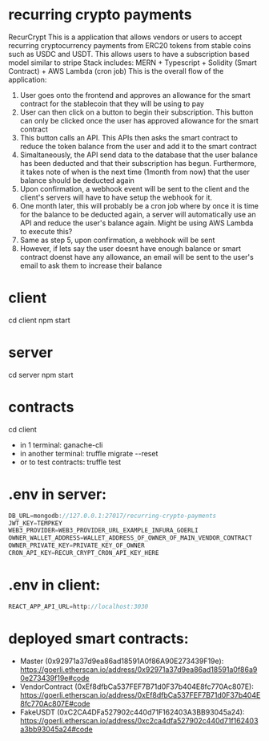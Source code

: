 # recurring crypto payments

RecurCrypt
This is a application that allows vendors or users to accept recurring cryptocurrency payments from ERC20 tokens from stable coins such as USDC and USDT.
This allows users to have a subscription based model similar to stripe
Stack includes: MERN + Typescript + Solidity (Smart Contract) + AWS Lambda (cron job)
This is the overall flow of the application:

1. User goes onto the frontend and approves an allowance for the smart contract for the stablecoin that they will be using to pay
2. User can then click on a button to begin their subscription. This button can only be clicked once the user has approved allowance for the smart contract
3. This button calls an API. This APIs then asks the smart contract to reduce the token balance from the user and add it to the smart contract
4. Simaltaneously, the API send data to the database that the user balance has been deducted and that their subscription has begun. Furthermore, it takes note of when is the next time (1month from now) that the user balance should be deducted again
5. Upon confirmation, a webhook event will be sent to the client and the client's servers will have to have setup the webhook for it.
6. One month later, this will probably be a cron job where by once it is time for the balance to be deducted again, a server will automatically use an API and reduce the user's balance again. Might be using AWS Lambda to execute this?
7. Same as step 5, upon confirmation, a webhook will be sent
8. However, if lets say the user doesnt have enough balance or smart contract doenst have any allowance, an email will be sent to the user's email to ask them to increase their balance

# client

cd client
npm start

# server

cd server
npm start

# contracts

cd client

- in 1 terminal: ganache-cli
- in another terminal: truffle migrate --reset
- or to test contracts: truffle test

# .env in server:

```Javascript
DB_URL=mongodb://127.0.0.1:27017/recurring-crypto-payments
JWT_KEY=TEMPKEY
WEB3_PROVIDER=WEB3_PROVIDER_URL_EXAMPLE_INFURA_GOERLI
OWNER_WALLET_ADDRESS=WALLET_ADDRESS_OF_OWNER_OF_MAIN_VENDOR_CONTRACT
OWNER_PRIVATE_KEY=PRIVATE_KEY_OF_OWNER
CRON_API_KEY=RECUR_CRYPT_CRON_API_KEY_HERE
```

# .env in client:

```Javascript
REACT_APP_API_URL=http://localhost:3030
```

# deployed smart contracts:

- Master (0x92971a37d9ea86ad18591A0f86A90E273439F19e): https://goerli.etherscan.io/address/0x92971a37d9ea86ad18591a0f86a90e273439f19e#code
- VendorContract (0xEf8dfbCa537FEF7B71d0F37b404E8fc770Ac807E): https://goerli.etherscan.io/address/0xEf8dfbCa537FEF7B71d0F37b404E8fc770Ac807E#code
- FakeUSDT (0xC2CA4DFa527902c440d71F162403A3BB93045a24): https://goerli.etherscan.io/address/0xc2ca4dfa527902c440d71f162403a3bb93045a24#code
